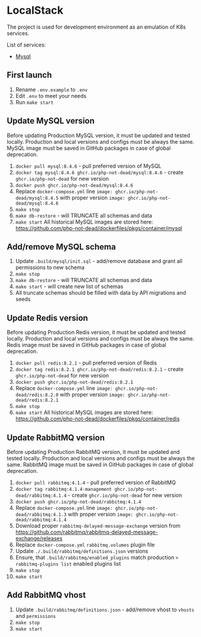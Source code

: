 # LocalStack
The project is used for development environment as an emulation of K8s services.

List of services:
* [Mysql](https://hub.docker.com/_/mysql)

## First launch
1. Rename `.env.example` to `.env`
2. Edit `.env` to meet your needs
3. Run `make start`

## Update MySQL version
Before updating Production MySQL version, it must be updated and tested locally.
Production and local versions and configs must be always the same.
MySQL image must be saved in GitHub packages in case of global deprecation.
1. `docker pull mysql:8.4.6` - pull preferred version of MySQL
2. `docker tag mysql:8.4.6 ghcr.io/php-not-dead/mysql:8.4.6` - create `ghcr.io/php-not-dead` for new version
3. `docker push ghcr.io/php-not-dead/mysql:8.4.6`
4. Replace `docker-compose.yml` line `image: ghcr.io/php-not-dead/mysql:8.4.5` with proper version `image: ghcr.io/php-not-dead/mysql:8.4.6`
5. `make stop`
6. `make db-restore` - will TRUNCATE all schemas and data
7. `make start`
All historical MySQL images are stored here: https://github.com/php-not-dead/dockerfiles/pkgs/container/mysql

## Add/remove MySQL schema
1. Update `.build/mysql/init.sql` - add/remove database and grant all permissions to new schema
2. `make stop`
3. `make db-restore` - will TRUNCATE all schemas and data
4. `make start` - will create new list of schemas
5. All truncate schemas should be filled with data by API migrations and seeds

## Update Redis version
Before updating Production Redis version, it must be updated and tested locally.
Production and local versions and configs must be always the same.
Redis image must be saved in GitHub packages in case of global deprecation.
1. `docker pull redis:8.2.1` - pull preferred version of Redis
2. `docker tag redis:8.2.1 ghcr.io/php-not-dead/redis:8.2.1` - create `ghcr.io/php-not-dead` for new version
3. `docker push ghcr.io/php-not-dead/redis:8.2.1`
4. Replace `docker-compose.yml` line `image: ghcr.io/php-not-dead/redis:8.2.0` with proper version `image: ghcr.io/php-not-dead/redis:8.2.1`
5. `make stop`
6. `make start`
   All historical MySQL images are stored here: https://github.com/php-not-dead/dockerfiles/pkgs/container/redis

## Update RabbitMQ version
Before updating Production RabbitMQ version, it must be updated and tested locally. Production and local versions and configs must be always the same.
RabbitMQ image must be saved in GitHub packages in case of global deprecation.
1. `docker pull rabbitmq:4.1.4` - pull preferred version of RabbitMQ
2. `docker tag rabbitmq:4.1.4-management ghcr.io/php-not-dead/rabbitmq:4.1.4` - create `ghcr.io/php-not-dead` for new version
3. `docker push ghcr.io/php-not-dead/rabbitmq:4.1.4`
4. Replace `docker-compose.yml` line `image: ghcr.io/php-not-dead/rabbitmq:4.1.3` with proper version `image: ghcr.io/php-not-dead/rabbitmq:4.1.4`
5. Download proper `rabbitmq-delayed-message-exchange` version from https://github.com/rabbitmq/rabbitmq-delayed-message-exchange/releases
6. Replace `docker-compose.yml` `rabbitmq.volumes` plugin file
7. Update `./.build/rabbitmq/definitions.json` versions
8. Ensure, that `.build/rabbitmq/enabled_plugins` match production `> rabbitmq-plugins list` enabled plugins list
9. `make stop`
10. `make start`

## Add RabbitMQ vhost
1. Update `.build/rabbitmq/definitions.json` - add/remove vhost to `vhosts` and `permissions`
2. `make stop`
3. `make start`
